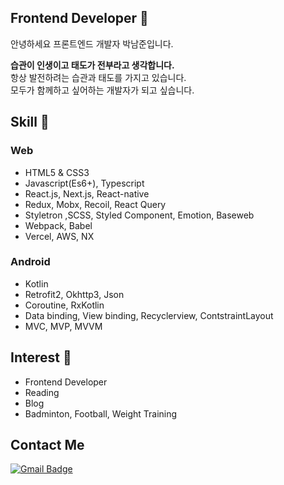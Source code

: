 ## Frontend Developer 👋
안녕하세요 프론트엔드 개발자 박남준입니다. 

<b>습관이 인생이고 태도가 전부라고 생각합니다.</b>  <br/>
항상 발전하려는 습관과 태도를 가지고 있습니다. <br/>
모두가 함께하고 싶어하는 개발자가 되고 싶습니다.

## Skill 🔨
### Web 
- HTML5 & CSS3
- Javascript(Es6+), Typescript
- React.js, Next.js, React-native
- Redux, Mobx, Recoil, React Query
- Styletron ,SCSS, Styled Component, Emotion, Baseweb
- Webpack, Babel
- Vercel, AWS, NX

### Android 
- Kotlin 
- Retrofit2, Okhttp3, Json
- Coroutine, RxKotlin
- Data binding, View binding, Recyclerview, ContstraintLayout
- MVC, MVP, MVVM

## Interest 💫
- Frontend Developer
- Reading
- Blog
- Badminton, Football, Weight Training


## Contact Me
[![Gmail Badge](https://img.shields.io/badge/Gmail-d14836?style=flat-square&logo=Gmail&logoColor=white&link=mailto:devjoon623@gmail.com)](mailto:snugyun01@gmail.com)

